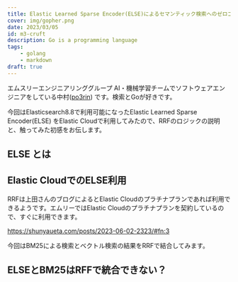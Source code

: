 ```yaml
---
title: Elastic Learned Sparse Encoder(ELSE)によるセマンティック検索へのゼロコスト移行
cover: img/gopher.png
date: 2023/03/05
id: m3-cruft
description: Go is a programming language
tags:
    - golang
    - markdown
draft: true
---
```


エムスリーエンジニアリンググループ AI・機械学習チームでソフトウェアエンジニアをしている中村([po3rin](https://twitter.com/po3rin)) です。検索とGoが好きです。

今回はElasticsearch8.8で利用可能になったElastic Learned Sparse Encoder(ELSE) をElastic Cloudで利用してみたので、RRFのロジックの説明と、触ってみた初感をお伝します。

## ELSE とは

## Elastic CloudでのELSE利用

RRFは上田さんのブログによるとElastic Cloudのプラチナプランであれば利用できるようです。エムリーではElastic Cloudのプラチナプランを契約しているので、すぐに利用できます。

https://shunyaueta.com/posts/2023-06-02-2323/#fn:3

今回はBM25による検索とベクトル検索の結果をRRFで結合してみます。

## ELSEとBM25はRFFで統合できない？